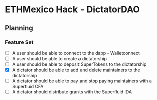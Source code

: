 # ETHMexico Hack - DictatorDAO

## Planning 

### Feature Set

- [ ] A user should be able to connect to the dapp - Walletconnect
- [ ] A user should be able to create a dictatorship
- [ ] A user should be able to deposit SuperTokens to the dictatorship
- [X] A dictator should be able to add and delete maintainers to the dictatorship
- [ ] A dictator should be able to pay and stop paying maintainers with a Superfluid CFA
- [ ] A dictator should distribute grants with the Superfluid IDA

